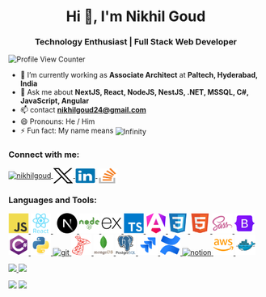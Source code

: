 <h1 align='center'>Hi 👋, I'm Nikhil Goud</h1>
<h3 align='center'>Technology Enthusiast | Full Stack Web Developer</h3>

![Profile View Counter](https://komarev.com/ghpvc/?username=nikhilgoud)

- 🌱 I’m currently working as **Associate Architect** at **Paltech, Hyderabad, India**
- 💬 Ask me about **NextJS, React, NodeJS, NestJS, .NET, MSSQL, C#, JavaScript, Angular**
- 📫 contact **nikhilgoud24@gmail.com**
- 😄 Pronouns: He / Him
- ⚡ Fun fact: My name means <span title="Infinity"><img align='center' alt="Infinity" src="https://img.icons8.com/clouds/512/infinity.png" height='30'
      width='30'></span>

<h3 align='left'>Connect with me:</h3>
<p align='left'>
  <a href='https://dev.to/nikhilgoud' target='blank' title='Dev.to'>
    <img
      align='center'
      src='https://media.dev.to/cdn-cgi/image/quality=100/https://dev-to-uploads.s3.amazonaws.com/uploads/logos/resized_logo_UQww2soKuUsjaOGNB38o.png'
      alt='nikhilgoud'
      height='30'
      width='40'
    />
  </a>
  <a href='https://twitter.com/nikhilgoud_dev' target='blank' title='Twitter'>
    <img
      align='center'
      src='https://raw.githubusercontent.com/devicons/devicon/master/icons/twitter/twitter-original.svg'
      alt='nikhilgoud'
      height='30'
      width='40'
    />
  </a>
  <a href='https://linkedin.com/in/nikhilgoud' target='blank' title='LinkedIn'>
    <img
      align='center'
      src='https://raw.githubusercontent.com/devicons/devicon/master/icons/linkedin/linkedin-original.svg'
      alt='nikhilgoud'
      height='30'
      width='40'
    />
  </a>
  <a href='https://stackoverflow.com/users/4189897/nikhilgoud' target='blank' title='StackOverflow'>
    <img
      align='center'
      src='https://raw.githubusercontent.com/devicons/devicon/master/icons/stackoverflow/stackoverflow-original.svg'
      alt='nikhilgoud'
      height='30'
      width='40'
    />
  </a>
</p>

<h3 align='left'>Languages and Tools:</h3>
<p align='left'>
  <a href='https://developer.mozilla.org/en-US/docs/Web/JavaScript' target='_blank' rel='noreferrer' title='JavaScript'>
    <img
      src='https://raw.githubusercontent.com/devicons/devicon/master/icons/javascript/javascript-original.svg'
      alt='javascript'
      width='40'
      height='40'
    />
  </a>
  <a href='https://reactjs.org/' target='_blank' rel='noreferrer' title='React'>
    <img
      src='https://raw.githubusercontent.com/devicons/devicon/master/icons/react/react-original-wordmark.svg'
      alt='react'
      width='40'
      height='40'
    />
  </a>
  &nbsp;
  <a href='https://nextjs.org/' target='_blank' rel='noreferrer' title='NextJS'>
    <img src='https://raw.githubusercontent.com/devicons/devicon/master/icons/nextjs/nextjs-original.svg' alt='nextjs' width='40' height='40' />
  </a>
  <a href='https://nodejs.org' target='_blank' rel='noreferrer' title='NodeJS'>
    <img
      src='https://raw.githubusercontent.com/devicons/devicon/master/icons/nodejs/nodejs-plain-wordmark.svg'
      alt='nodejs'
      width='40'
      height='40'
    />
  </a>
  <a href='https://expressjs.com' target='_blank' rel='noreferrer' title='ExpressJS'>
    <img
      src='https://raw.githubusercontent.com/devicons/devicon/master/icons/express/express-original.svg'
      alt='express'
      width='40'
      height='40'
    />
  </a>
  <a href='https://www.typescriptlang.org/' target='_blank' rel='noreferrer' title='TypeScript'>
    <img
      src='https://raw.githubusercontent.com/devicons/devicon/master/icons/typescript/typescript-original.svg'
      alt='typescript'
      width='40'
      height='40'
    />
  </a>
  <a href='https://angular.io' target='_blank' rel='noreferrer' title='Angular'>
    <img src='https://raw.githubusercontent.com/devicons/devicon/master/icons/angular/angular-original.svg' alt='angular' width='40' height='40' />
  </a>
  <a href='https://www.w3schools.com/css/' target='_blank' rel='noreferrer' title='CSS'>
    <img
      src='https://raw.githubusercontent.com/devicons/devicon/master/icons/css3/css3-original.svg'
      alt='css3'
      width='40'
      height='40'
    />
  </a>
  <a href='https://www.w3.org/html/' target='_blank' rel='noreferrer' title='HTML'>
    <img
      src='https://raw.githubusercontent.com/devicons/devicon/master/icons/html5/html5-original.svg'
      alt='html5'
      width='40'
      height='40'
    />
  </a>
  <a href='https://sass-lang.com' target='_blank' rel='noreferrer' title='SASS'>
    <img src='https://raw.githubusercontent.com/devicons/devicon/master/icons/sass/sass-original.svg' alt='sass' width='40' height='40' />
  </a>
  <a href='https://getbootstrap.com' target='_blank' rel='noreferrer' title='Bootstrap'>
    <img
      src='https://raw.githubusercontent.com/devicons/devicon/master/icons/bootstrap/bootstrap-original.svg'
      alt='bootstrap'
      width='40'
      height='40'
    />
  </a>
  <a href='https://dotnet.microsoft.com/en-us/languages/csharp' target='_blank' rel='noreferrer' title='DotNet'>
    <img
      src='https://raw.githubusercontent.com/devicons/devicon/master/icons/csharp/csharp-original.svg'
      alt='csharp'
      width='40'
      height='40'
    />
  </a>
  <a href='https://www.python.org' target='_blank' rel='noreferrer' title='Python'>
    <img
      src='https://raw.githubusercontent.com/devicons/devicon/master/icons/python/python-original.svg'
      alt='python'
      width='40'
      height='40'
    />
  </a>
  <a href='https://git-scm.com/' target='_blank' rel='noreferrer' title='Git'>
    <img src='https://www.vectorlogo.zone/logos/git-scm/git-scm-icon.svg' alt='git' width='40' height='40' />
  </a>
  <a href='https://www.microsoft.com/en-in/sql-server' target='_blank' rel='noreferrer' title='MS Sql Server'>
    <img
      src='https://raw.githubusercontent.com/devicons/devicon/master/icons/microsoftsqlserver/microsoftsqlserver-plain.svg'
      alt='mssqlserver'
      width='40'
      height='40'
    />
  </a>
  <a href='https://www.mongodb.com/' target='_blank' rel='noreferrer' title='MongoDB'>
    <img
      src='https://raw.githubusercontent.com/devicons/devicon/master/icons/mongodb/mongodb-original-wordmark.svg'
      alt='mongodb'
      width='40'
      height='40'
    />
  </a>
  <a href='https://www.postgresql.org' target='_blank' rel='noreferrer' title='Postgres'>
    <img
      src='https://raw.githubusercontent.com/devicons/devicon/master/icons/postgresql/postgresql-original-wordmark.svg'
      alt='postgresql'
      width='40'
      height='40'
    />
  </a>
  <a href='https://www.atlassian.com/software/jira' target='_blank' rel='noreferrer' title='Jira'>
    <img src='https://raw.githubusercontent.com/devicons/devicon/master/icons/jira/jira-original.svg' alt='jira' width='40' height='40' />
  </a>
  <a href='https://www.atlassian.com/software/confluence' target='_blank' rel='noreferrer' title='Confluence'>
    <img
      src='https://raw.githubusercontent.com/devicons/devicon/master/icons/confluence/confluence-original.svg'
      alt='confluence'
      width='40'
      height='40'
    />
  </a>
  <a href='https://www.notion.so' target='_blank' rel='noreferrer' title='Notion'>
    <img src='https://upload.wikimedia.org/wikipedia/commons/e/e9/Notion-logo.svg' alt='notion' width='40' height='40' />
  </a>
  <a href='https://aws.amazon.com/' target='_blank' rel='noreferrer' title='AWS'>
    <img
      src='https://raw.githubusercontent.com/devicons/devicon/master/icons/amazonwebservices/amazonwebservices-plain-wordmark.svg'
      alt='amazonwebservices'
      width='40'
      height='40'
    />
  </a>
  <a href='https://docs.docker.com' target='_blank' rel='noreferrer' title='Docker'>
    <img
      src='https://raw.githubusercontent.com/devicons/devicon/master/icons/docker/docker-original.svg'
      alt='docker'
      width='40'
      height='40'
    />
  </a>
</p>

<a href='https://dev.to/nikhilgoud'>
  <img
    height='137px'
    src='https://github-readme-stats.vercel.app/api?username=nikhilgoud&hide_title=true&hide_border=true&show_icons=true&include_all_commits=true&count_private=true&theme=dark'
  />
  <img
    height='137px'
    src='https://github-readme-stats.vercel.app/api/top-langs/?username=nikhilgoud&hide=html&hide_title=true&hide_border=true&layout=compact&langs_count=6&theme=dark'
  />
</a>

<p>
  <img
    height='137px'
    src='https://github-readme-streak-stats.herokuapp.com/?user=nikhilgoud&show_icons=true&hide_border=true&theme=blue-green'
  />
  <img
    height='137px'
    src='https://github-profile-trophy.vercel.app/?username=nikhilgoud&theme=matrix&no-frame=true&row=1&&margin-w=20&no-bg=true'
  />
</p>
